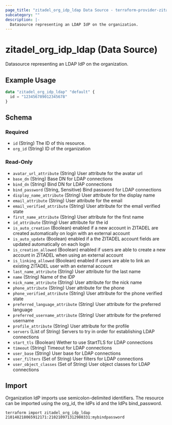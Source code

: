 ```yaml
---
page_title: "zitadel_org_idp_ldap Data Source - terraform-provider-zitadel"
subcategory: ""
description: |-
  Datasource representing an LDAP IdP on the organization.
---
```


# zitadel_org_idp_ldap (Data Source)

Datasource representing an LDAP IdP on the organization.

## Example Usage

```terraform
data "zitadel_org_idp_ldap" "default" {
  id = "123456789012345678"
}
```

<!-- schema generated by tfplugindocs -->
## Schema

### Required

- `id` (String) The ID of this resource.
- `org_id` (String) ID of the organization

### Read-Only

- `avatar_url_attribute` (String) User attribute for the avatar url
- `base_dn` (String) Base DN for LDAP connections
- `bind_dn` (String) Bind DN for LDAP connections
- `bind_password` (String, Sensitive) Bind password for LDAP connections
- `display_name_attribute` (String) User attribute for the display name
- `email_attribute` (String) User attribute for the email
- `email_verified_attribute` (String) User attribute for the email verified state
- `first_name_attribute` (String) User attribute for the first name
- `id_attribute` (String) User attribute for the id
- `is_auto_creation` (Boolean) enabled if a new account in ZITADEL are created automatically on login with an external account
- `is_auto_update` (Boolean) enabled if a the ZITADEL account fields are updated automatically on each login
- `is_creation_allowed` (Boolean) enabled if users are able to create a new account in ZITADEL when using an external account
- `is_linking_allowed` (Boolean) enabled if users are able to link an existing ZITADEL user with an external account
- `last_name_attribute` (String) User attribute for the last name
- `name` (String) Name of the IDP
- `nick_name_attribute` (String) User attribute for the nick name
- `phone_attribute` (String) User attribute for the phone
- `phone_verified_attribute` (String) User attribute for the phone verified state
- `preferred_language_attribute` (String) User attribute for the preferred language
- `preferred_username_attribute` (String) User attribute for the preferred username
- `profile_attribute` (String) User attribute for the profile
- `servers` (List of String) Servers to try in order for establishing LDAP connections
- `start_tls` (Boolean) Wether to use StartTLS for LDAP connections
- `timeout` (String) Timeout for LDAP connections
- `user_base` (String) User base for LDAP connections
- `user_filters` (Set of String) User filters for LDAP connections
- `user_object_classes` (Set of String) User object classes for LDAP connections

## Import

Organization IdP imports use semicolon-delimited identifiers. The resource can be imported using the org_id, the IdPs id and the IdPs bind_password.

```
terraform import zitadel_org_idp_ldap 210148218065912171:210210971312980331:mybindpassword
```
